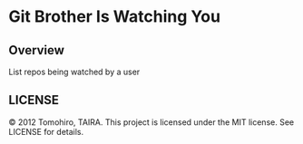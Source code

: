Git Brother Is Watching You
================================================================================


Overview
-------------------------------------------------------------------------------

List repos being watched by a user



LICENSE
--------------------------------------------------------------------------------

&copy; 2012 Tomohiro, TAIRA.
This project is licensed under the MIT license.
See LICENSE for details.

